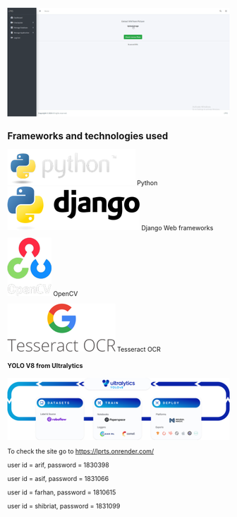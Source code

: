 ![Demo](README_MD/brave_AdPuw7W7F2.gif)

## Frameworks and technologies used

![Python](README_MD/python.png)
Python
![Django](README_MD/django.png)
Django Web frameworks

![Open CV](README_MD/opencv.webp)
OpenCV

![Tesseract OCR](README_MD/tesseract_ocr.png)
Tesseract OCR

#### YOLO V8 from Ultralytics 
![YOLOv8 from Ultralytics](README_MD/yolov8.png)



To check the site go to https://lprts.onrender.com/

user id = arif, password = 1830398


user id = asif, password = 1831066


user id = farhan, password = 1810615


user id = shibriat, password = 1831099


